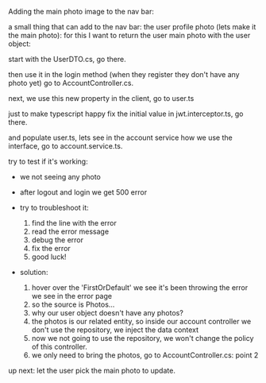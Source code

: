 Adding the main photo image to the nav bar:

a small thing that can add to the nav bar: the user profile photo (lets make it the main photo):
for this I want to return the user main photo with the user object:

start with the UserDTO.cs, go there.


then use it in the login method (when they register they don't have any photo yet)
go to AccountController.cs.

next, we use this new property in the client, go to user.ts

just to make typescript happy fix the initial value in jwt.interceptor.ts, go there.

and populate user.ts, lets see in the account service how we use the interface, go to account.service.ts.

try to test if it's working:
  * we not seeing any photo
  * after logout and login we get 500 error
  * try to troubleshoot it: 
    1. find the line with the error
    2. read the error message
    3. debug the error
    4. fix the error
    5. good luck!
  
  * solution:
    1. hover over the 'FirstOrDefault' we see it's been throwing the error we see in the error page
    2. so the source is Photos...
    3. why our user object doesn't have any photos?
    4. the photos is our related entity, so inside our account controller we don't use the repository, we inject the data context
    5. now we not going to use the repository, we won't change the policy of this controller.
    6. we only need to bring the photos, go to AccountController.cs: point 2

up next: let the user pick the main photo to update.
